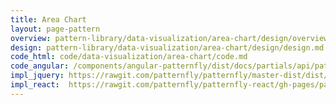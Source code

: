 ```yaml
---
title: Area Chart
layout: page-pattern
overview: pattern-library/data-visualization/area-chart/design/overview.md
design: pattern-library/data-visualization/area-chart/design/design.md
code_html: code/data-visualization/area-chart/code.md
code_angular: /components/angular-patternfly/dist/docs/partials/api/patternfly.charts.component.pfLineChart.html
impl_jquery: https://rawgit.com/patternfly/patternfly/master-dist/dist/tests/area-charts.html
impl_react:  https://rawgit.com/patternfly/patternfly-react/gh-pages/patternfly-3/index.html?selectedKind=patternfly-react%2FData%20Visualization%2FCharts&selectedStory=Area%20Chart
---
```

